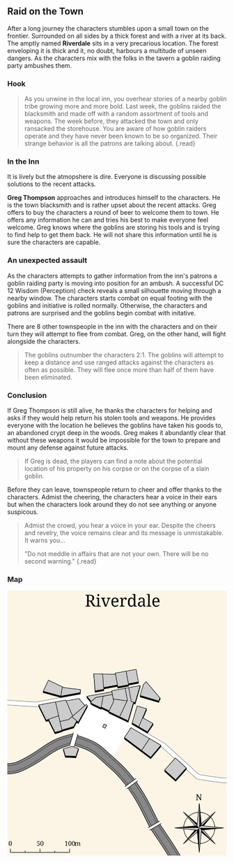 ## Raid on the Town
After a long journey the characters stumbles upon a small town on the frontier. Surrounded on all sides by a thick forest and with a river at its back. The amptly named **Riverdale** sits in a very precarious location. The forest enveloping it is thick and it, no doubt, harbours a multitude of unseen dangers. As the characters mix with the folks in the tavern a goblin raiding party ambushes them.

### Hook
> As you unwine in the local inn, you overhear stories of a nearby goblin tribe growing more and more bold. Last week, the goblins raided the blacksmith and made off with a random assortment of tools and weapons. The week before, they attacked the town and only ransacked the storehouse. You are aware of how goblin raiders operate and they have never been known to be so organized. Their strange behavior is all the patrons are talking about.
{.read}

### In the Inn
It is lively but the atmopshere is dire. Everyone is discussing possible solutions to the recent attacks.

**Greg Thompson** approaches and introduces himself to the characters. He is the town blacksmith and is rather upset about the recent attacks. Greg offers to buy the characters a round of beer to welcome them to town. He offers any information he can and tries his best to make everyone feel welcome. Greg knows where the goblins are storing his tools and is trying to find help to get them back. He will not share this information until he is sure the characters are capable.

### An unexpected assault
As the characters attempts to gather information from the inn's patrons a goblin raiding party is moving into position for an ambush. A successful DC 12 Wisdom (Perception) check reveals a small silhouette moving through a nearby window. The characters starts combat on equal footing with the goblins and initiative is rolled normally. Otherwise, the characters and patrons are surprised and the goblins begin combat with initative.

There are 8 other townspeople in the inn with the characters and on their turn they will attempt to flee from combat. Greg, on the other hand, will fight alongside the characters.

>The goblins outnumber the characters 2:1. The goblins will attempt to keep a distance and use ranged attacks against the characters as often as possible. They will flee once more than half of them have been eliminated.

### Conclusion
If Greg Thompson is still alive, he thanks the characters for helping and asks if they would help return his stolen tools and weapons. He provides everyone with the location he believes the goblins have taken his goods to, an abandoned crypt deep in the woods. Greg makes it abundantly clear that without these weapons it would be impossible for the town to prepare and mount any defense against future attacks.

>If Greg is dead, the players can find a note about the potential location of his property on his corpse or on the corpse of a slain goblin.

Before they can leave, townspeople return to cheer and offer thanks to the characters. Admist the cheering, the characters hear a voice in their ears but when the characters look around they do not see anything or anyone suspicous.

>Admist the crowd, you hear a voice in your ear. Despite the cheers and revelry, the voice remains clear and its message is unmistakable. It warns you...
>
>"Do not meddle in affairs that are not your own. There will be no second warning."
{.read}

### Map
![Riverdale Town Map](../../.references/maps/map-riverdale.svg)